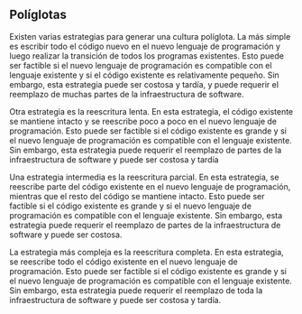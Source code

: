 ## Políglotas
Existen varias estrategias para generar una cultura políglota. La más simple es escribir todo el código nuevo en el nuevo lenguaje de programación y luego realizar la transición de todos los programas existentes. Esto puede ser factible si el nuevo lenguaje de programación es compatible con el lenguaje existente y si el código existente es relativamente pequeño. Sin embargo, esta estrategia puede ser costosa y tardía, y puede requerir el reemplazo de muchas partes de la infraestructura de software. 

Otra estrategia es la reescritura lenta. En esta estrategia, el código existente se mantiene intacto y se reescribe poco a poco en el nuevo lenguaje de programación. Esto puede ser factible si el código existente es grande y si el nuevo lenguaje de programación es compatible con el lenguaje existente. Sin embargo, esta estrategia puede requerir el reemplazo de partes de la infraestructura de software y puede ser costosa y tardía 

Una estrategia intermedia es la reescritura parcial. En esta estrategia, se reescribe parte del código existente en el nuevo lenguaje de programación, mientras que el resto del código se mantiene intacto. Esto puede ser factible si el código existente es grande y si el nuevo lenguaje de programación es compatible con el lenguaje existente. Sin embargo, esta estrategia puede requerir el reemplazo de partes de la infraestructura de software y puede ser costosa. 

La estrategia más compleja es la reescritura completa. En esta estrategia, se reescribe todo el código existente en el nuevo lenguaje de programación. Esto puede ser factible si el código existente es grande y si el nuevo lenguaje de programación es compatible con el lenguaje existente. Sin embargo, esta estrategia puede requerir el reemplazo de toda la infraestructura de software y puede ser costosa y tardía. 
